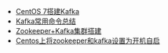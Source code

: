 <!-- docs/_sidebar.md -->
- [CentOS 7搭建Kafka](/大数据/Kafka/doc/CentOS7搭建Kafka.md)
- [Kafka常用命令总结](/大数据/Kafka/doc/Kafka常用命令总结.md)
- [Zookeeper+Kafka集群搭建](/大数据/Kafka/doc/Zookeeper+Kafka集群搭建.md)
- [Centos上将zookeeper和kafka设置为开机自启](/大数据/Kafka/doc/Centos上将zookeeper和kafka设置为开机自启.md)



